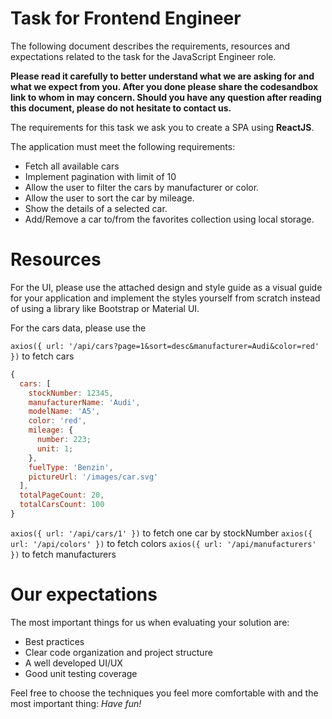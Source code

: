# Task for Frontend Engineer

The following document describes the requirements, resources and expectations related
to the task for the JavaScript Engineer role.

**Please read it carefully to better understand what we are asking for and
what we expect from you.
After you done please share the codesandbox link to whom in may concern.
Should you have any question after reading this document, please do not
hesitate to contact us.**

The requirements for this task we ask you to create a SPA using **ReactJS**.

The application must meet the following requirements:

- Fetch all available cars
- Implement pagination with limit of 10
- Allow the user to filter the cars by manufacturer or color.
- Allow the user to sort the car by mileage.
- Show the details of a selected car.
- Add/Remove a car to/from the favorites collection using local storage.

# Resources

For the UI, please use the attached design and style guide as a visual guide for your
application and implement the styles yourself from scratch instead of using a library
like Bootstrap or Material UI.

For the cars data, please use the

`axios({ url: '/api/cars?page=1&sort=desc&manufacturer=Audi&color=red' })` to fetch cars

```javascript
{
  cars: [
    stockNumber: 12345,
    manufacturerName: 'Audi',
    modelName: 'A5',
    color: 'red',
    mileage: {
      number: 223;
      unit: 1;
    },
    fuelType: 'Benzin',
    pictureUrl: '/images/car.svg'
  ],
  totalPageCount: 20,
  totalCarsCount: 100
}
```

`axios({ url: '/api/cars/1' })` to fetch one car by stockNumber
`axios({ url: '/api/colors' })` to fetch colors
`axios({ url: '/api/manufacturers' })` to fetch manufacturers

# Our expectations

The most important things for us when evaluating your solution are:

- Best practices
- Clear code organization and project structure
- A well developed UI/UX
- Good unit testing coverage

Feel free to choose the techniques you feel more comfortable with and
the most important thing: _Have fun!_
